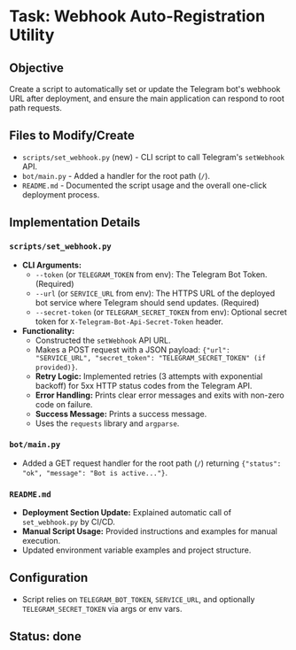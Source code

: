 # Task: Webhook Auto-Registration Utility

## Objective
Create a script to automatically set or update the Telegram bot's webhook URL after deployment, and ensure the main application can respond to root path requests.

## Files to Modify/Create
- `scripts/set_webhook.py` (new) - CLI script to call Telegram's `setWebhook` API.
- `bot/main.py` - Added a handler for the root path (`/`).
- `README.md` - Documented the script usage and the overall one-click deployment process.

## Implementation Details

### `scripts/set_webhook.py`
- **CLI Arguments:**
    - `--token` (or `TELEGRAM_TOKEN` from env): The Telegram Bot Token. (Required)
    - `--url` (or `SERVICE_URL` from env): The HTTPS URL of the deployed bot service where Telegram should send updates. (Required)
    - `--secret-token` (or `TELEGRAM_SECRET_TOKEN` from env): Optional secret token for `X-Telegram-Bot-Api-Secret-Token` header.
- **Functionality:**
    - Constructed the `setWebhook` API URL.
    - Makes a POST request with a JSON payload: `{"url": "SERVICE_URL", "secret_token": "TELEGRAM_SECRET_TOKEN" (if provided)}`.
    - **Retry Logic:** Implemented retries (3 attempts with exponential backoff) for 5xx HTTP status codes from the Telegram API.
    - **Error Handling:** Prints clear error messages and exits with non-zero code on failure.
    - **Success Message:** Prints a success message.
    - Uses the `requests` library and `argparse`.

### `bot/main.py`
- Added a GET request handler for the root path (`/`) returning `{"status": "ok", "message": "Bot is active..."}`.

### `README.md`
- **Deployment Section Update:** Explained automatic call of `set_webhook.py` by CI/CD.
- **Manual Script Usage:** Provided instructions and examples for manual execution.
- Updated environment variable examples and project structure.

## Configuration
- Script relies on `TELEGRAM_BOT_TOKEN`, `SERVICE_URL`, and optionally `TELEGRAM_SECRET_TOKEN` via args or env vars.

## Status: done